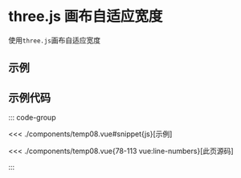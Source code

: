 <script setup>
import temp from './components/temp08.vue'
</script>

# three.js 画布自适应宽度

使用`three.js`画布自适应宽度


## 示例

<ClientOnly>
  <temp/>
</ClientOnly>

## 示例代码

::: code-group

<<< ./components/temp08.vue#snippet{js}[示例]

<<< ./components/temp08.vue{78-113 vue:line-numbers}[此页源码]

:::
